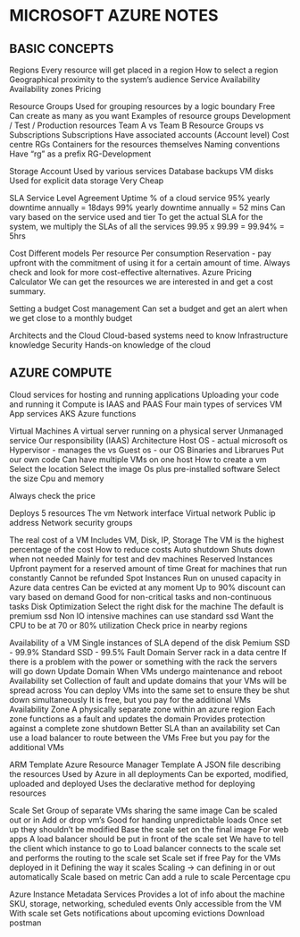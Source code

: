# MICROSOFT AZURE NOTES

## BASIC CONCEPTS

Regions
    Every resource will get placed in a region
    How to select a region
        Geographical proximity to the system’s audience
        Service Availability
        Availability zones
        Pricing

Resource Groups
    Used for grouping resources by a logic boundary
    Free
        Can create as many as you want
    Examples of resource groups
        Development / Test / Production resources
        Team A vs Team B
    Resource Groups vs Subscriptions
        Subscriptions
            Have associated accounts (Account level)
            Cost centre
        RGs
            Containers for the resources themselves
    Naming conventions
        Have “rg” as a prefix
        RG-Development

Storage Account
    Used by various services
        Database backups
        VM disks
    Used for explicit data storage
    Very Cheap

SLA
    Service Level Agreement
        Uptime % of a cloud service
        95% yearly downtime annually = 18days
        99% yearly downtime annually = 52 mins
    Can vary based on the service used and tier
    To get the actual SLA for the system, we multiply the SLAs of all the services
        99.95 x 99.99 = 99.94% = 5hrs

Cost
    Different models
        Per resource
        Per consumption
        Reservation - pay upfront with the commitment of using it for a certain amount of time.
    Always check and look for more cost-effective alternatives.
    Azure Pricing Calculator
        We can get the resources we are interested in and get a cost summary.

Setting a budget
    Cost management
        Can set a budget and get an alert when we get close to a monthly budget

Architects and the Cloud
    Cloud-based systems need to know
        Infrastructure knowledge
        Security
        Hands-on knowledge of the cloud


## AZURE COMPUTE
Cloud services for hosting and running applications
    Uploading your code and running it
Compute is IAAS and PAAS
Four main types of services
    VM
    App services
    AKS
    Azure functions

Virtual Machines
    A virtual server running on a physical server
    Unmanaged service
        Our responsibility (IAAS)
    Architecture
        Host OS - actual microsoft os
        Hypervisor - manages the vs
        Guest os - our OS
            Binaries and Librarues
            Put our own code
        Can have multiple VMs on one host
    How to create a vm
        Select the location
        Select the image
            Os plus pre-installed software
        Select the size
            Cpu and memory

Always check the price

Deploys 5 resources
    The vm
    Network interface
    Virtual network
    Public ip address
    Network security groups

The real cost of a VM
    Includes
        VM, Disk, IP, Storage
        The VM is the highest percentage of the cost
    How to reduce costs
        Auto shutdown
            Shuts down when not needed
            Mainly for test and dev machines
        Reserved Instances
            Upfront payment for a reserved amount of time
            Great for machines that run constantly
            Cannot be refunded
        Spot Instances
            Run on unused capacity in Azure data centres
            Can be evicted at any moment
            Up to 90% discount can vary based on demand
            Good for non-critical tasks and non-continuous tasks
        Disk Optimization
            Select the right disk for the machine
                The default is premium ssd
                Non IO intensive machines can use standard ssd
            Want the CPU to be at 70 or 80% utilization
            Check price in nearby regions

Availability of a VM
    Single instances of SLA depend of the disk
        Pemium SSD - 99.9%
        Standard SSD - 99.5%
    Fault Domain
        Server rack in a data centre
        If there is a problem with the power or something with the rack the servers will go down
    Update Domain
        When VMs undergo maintenance and reboot
    Availability set
        Collection of fault and update domains that your VMs will be spread across
        You can deploy VMs into the same set to ensure they be shut down simultaneously
        It is free, but you pay for the additional VMs
    Availability Zone
        A physically separate zone within an azure region
        Each zone functions as a fault and updates the domain
        Provides protection against a complete zone shutdown
            Better SLA than an availability set
        Can use a load balancer to route between the VMs
        Free but you pay for the additional VMs

ARM Template
    Azure Resource Manager Template
    A JSON file describing the resources
    Used by Azure in all deployments
    Can be exported, modified, uploaded and deployed
    Uses the declarative method for deploying resources

Scale Set
    Group of separate VMs sharing the same image
    Can be scaled out or in
        Add or drop vm’s
    Good for handing unpredictable loads
    Once set up they shouldn’t be modified
    Base the scale set on the final image
    For web apps
        A load balancer should be put in front of the scale set
        We have to tell the client which instance to go to
            Load balancer connects to the scale set and performs the routing to the scale set
        Scale set if free
            Pay for the VMs deployed in it
    Defining the way it scales
        Scaling -> can defining in or out automatically
            Scale based on metric
            Can add a rule to scale
            Percentage cpu

Azure Instance Metadata Services
    Provides a lot of info about the machine
        SKU, storage, networking, scheduled events
    Only accessible from the VM
    With scale set
        Gets notifications about upcoming evictions
        Download postman
